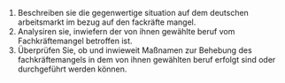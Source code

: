 1. Beschreiben sie die gegenwertige situation auf dem deutschen arbeitsmarkt im bezug auf den fackräfte mangel.
2. Analysiren sie, inwiefern der von ihnen gewählte beruf vom Fachkräftemangel betroffen ist.
3. Überprüfen Sie, ob und inwieweit Maßnamen zur Behebung des fachkräftemangels in dem von ihnen gewählten beruf erfolgt sind oder durchgeführt werden können.
